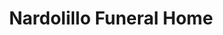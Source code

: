 ---
title: "Nardolillo Funeral Home"
url: /cranston/nardolillo-funeral-home/
shop: funeral directors
---